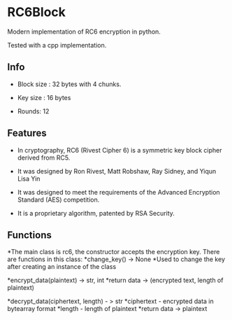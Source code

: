 RC6Block
================

Modern implementation of RC6 encryption in python.

Tested with a cpp implementation.

## Info

* Block size : 32 bytes with 4 chunks.

* Key size : 16 bytes

* Rounds: 12

## Features

* In cryptography, RC6 (Rivest Cipher 6) is a symmetric key block cipher derived from RC5. 

* It was designed by Ron Rivest, Matt Robshaw, Ray Sidney, and Yiqun Lisa Yin

* It was designed to meet the requirements of the Advanced Encryption Standard (AES) competition. 

* It is a proprietary algorithm, patented by RSA Security.

## Functions

*The main class is rc6, the constructor accepts the encryption key. There are functions in this class:
*change_key() -> None
*Used to change the key after creating an instance of the class

*encrypt_data(plaintext) -> str, int
*return data -> (encrypted text, length of plaintext)

*decrypt_data(ciphertext, length) - > str
*ciphertext - encrypted data in bytearray format
*length - length of plaintext
*return data -> plaintext